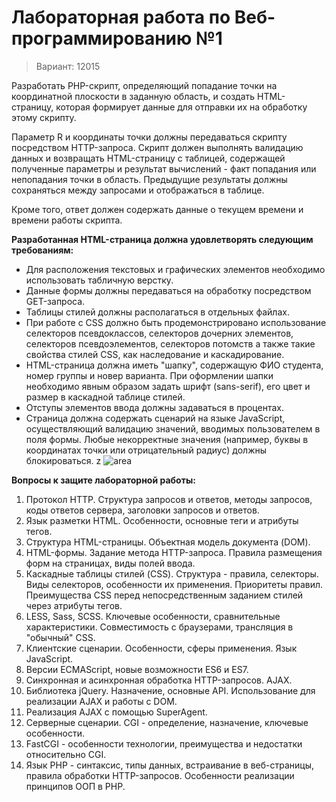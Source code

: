 # Лабораторная работа по Веб-программированию №1

> Вариант: 12015

Разработать PHP-скрипт, определяющий попадание точки на координатной плоскости в заданную область, и создать HTML-страницу, которая формирует данные для отправки их на обработку этому скрипту.

Параметр R и координаты точки должны передаваться скрипту посредством HTTP-запроса. Скрипт должен выполнять валидацию данных и возвращать HTML-страницу с таблицей, содержащей полученные параметры и результат вычислений - факт попадания или непопадания точки в область. Предыдущие результаты должны сохраняться между запросами и отображаться в таблице.

Кроме того, ответ должен содержать данные о текущем времени и времени работы скрипта.

**Разработанная HTML-страница должна удовлетворять следующим требованиям:**
  * Для расположения текстовых и графических элементов необходимо использовать табличную верстку.
  * Данные формы должны передаваться на обработку посредством GET-запроса.
  * Таблицы стилей должны располагаться в отдельных файлах.
  * При работе с CSS должно быть продемонстрировано использование селекторов псевдоклассов, селекторов дочерних элементов, селекторов псевдоэлементов, селекторов потомств а также такие свойства стилей CSS, как наследование и каскадирование.
  * HTML-страница должна иметь "шапку", содержащую ФИО студента, номер группы и новер варианта. При оформлении шапки необходимо явным образом задать шрифт (sans-serif), его цвет и размер в каскадной таблице стилей.
  * Отступы элементов ввода должны задаваться в процентах.
  * Страница должна содержать сценарий на языке JavaScript, осуществляющий валидацию значений, вводимых пользователем в поля формы. Любые некорректные значения (например, буквы в координатах точки или отрицательный радиус) должны блокироваться.
z
![area](resources/areas.png)

**Вопросы к защите лабораторной работы:**

  1) Протокол HTTP. Структура запросов и ответов, методы запросов, коды ответов сервера, заголовки запросов и ответов.
  2) Язык разметки HTML. Особенности, основные теги и атрибуты тегов.
  3) Структура HTML-страницы. Объектная модель документа (DOM).
  4) HTML-формы. Задание метода HTTP-запроса. Правила размещения форм на страницах, виды полей ввода.
  5) Каскадные таблицы стилей (CSS). Структура - правила, селекторы. Виды селекторов, особенности их применения. Приоритеты правил. Преимущества  CSS перед непосредственным заданием стилей через атрибуты тегов.
  6) LESS, Sass, SCSS. Ключевые особенности, сравнительные характеристики. Совместимость с браузерами, трансляция в "обычный" CSS.
  7) Клиентские сценарии. Особенности, сферы применения. Язык JavaScript.
  8) Версии ECMAScript, новые возможности ES6 и ES7.
  9) Синхронная и асинхронная обработка HTTP-запросов. AJAX.
  10) Библиотека jQuery. Назначение, основные API. Использование для реализации AJAX и работы с DOM.
  11) Реализация AJAX с помощью SuperAgent.
  12) Серверные сценарии. CGI - определение, назначение, ключевые особенности.
  13) FastCGI - особенности технологии, преимущества и недостатки относительно CGI.
  14) Язык PHP - синтаксис, типы данных, встраивание в веб-страницы, правила обработки HTTP-запросов. Особенности реализации принципов ООП в PHP.
